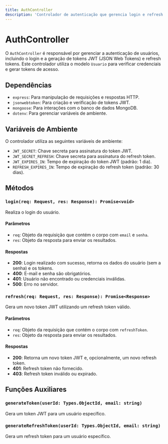 ```yaml
---
title: AuthController
description: 'Controlador de autenticação que gerencia login e refresh de tokens.'
---
```


# AuthController

O `AuthController` é responsável por gerenciar a autenticação de usuários, incluindo o login e a geração de tokens JWT (JSON Web Tokens) e refresh tokens. Este controlador utiliza o modelo `Usuario` para verificar credenciais e gerar tokens de acesso.

## Dependências

- `express`: Para manipulação de requisições e respostas HTTP.
- `jsonwebtoken`: Para criação e verificação de tokens JWT.
- `mongoose`: Para interações com o banco de dados MongoDB.
- `dotenv`: Para gerenciar variáveis de ambiente.

## Variáveis de Ambiente

O controlador utiliza as seguintes variáveis de ambiente:

- `JWT_SECRET`: Chave secreta para assinatura do token JWT.
- `JWT_SECRET_REFRESH`: Chave secreta para assinatura do refresh token.
- `JWT_EXPIRES_IN`: Tempo de expiração do token JWT (padrão: 1 dia).
- `REFRESH_EXPIRES_IN`: Tempo de expiração do refresh token (padrão: 30 dias).

## Métodos

### `login(req: Request, res: Response): Promise<void>`

Realiza o login do usuário.

#### Parâmetros

- `req`: Objeto da requisição que contém o corpo com `email` e `senha`.
- `res`: Objeto da resposta para enviar os resultados.

#### Respostas

- **200**: Login realizado com sucesso, retorna os dados do usuário (sem a senha) e os tokens.
- **400**: E-mail e senha são obrigatórios.
- **401**: Usuário não encontrado ou credenciais inválidas.
- **500**: Erro no servidor.

### `refresh(req: Request, res: Response): Promise<Response>`

Gera um novo token JWT utilizando um refresh token válido.

#### Parâmetros

- `req`: Objeto da requisição que contém o corpo com `refreshToken`.
- `res`: Objeto da resposta para enviar os resultados.

#### Respostas

- **200**: Retorna um novo token JWT e, opcionalmente, um novo refresh token.
- **401**: Refresh token não fornecido.
- **403**: Refresh token inválido ou expirado.

## Funções Auxiliares

### `generateToken(userId: Types.ObjectId, email: string)`

Gera um token JWT para um usuário específico.

### `generateRefreshToken(userId: Types.ObjectId, email: string)`

Gera um refresh token para um usuário específico.